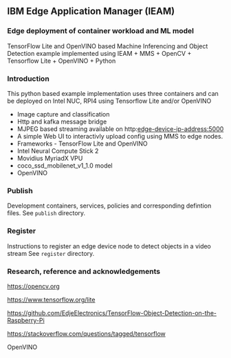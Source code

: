 ## IBM Edge Application Manager (IEAM)
### Edge deployment of container workload and ML model

TensorFlow Lite and OpenVINO based Machine Inferencing and Object Detection example implemented using IEAM + MMS + OpenCV + Tensorflow Lite + OpenVINO + Python 

### Introduction

This python based example implementation uses three containers and can be deployed on Intel NUC, RPI4 using Tensorflow Lite and/or OpenVINO

- Image capture and classification
- Http and kafka message bridge
- MJPEG based streaming available on http:<edge-device-ip-address:5000> 
- A simple Web UI to interactivly upload config using MMS to edge nodes.
- Frameworks - TensorFlow Lite and OpenVINO
- Intel Neural Compute Stick 2
- Movidius MyriadX VPU
- coco_ssd_mobilenet_v1_1.0 model 
- OpenVINO

### Publish
Development containers, services, policies and corresponding defintion files.
See `publish` directory.

### Register
Instructions to register an edge device node to detect objects in a video stream
See `register` directory.

### Research, reference and acknowledgements

  https://opencv.org
  
  https://www.tensorflow.org/lite
  
  https://github.com/EdjeElectronics/TensorFlow-Object-Detection-on-the-Raspberry-Pi
  
  https://stackoverflow.com/questions/tagged/tensorflow
  
  OpenVINO
    
